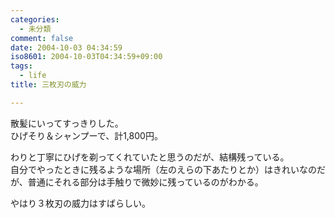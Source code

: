 ```yaml
---
categories:
  - 未分類
comment: false
date: 2004-10-03 04:34:59
iso8601: 2004-10-03T04:34:59+09:00
tags:
  - life
title: 三枚刃の威力

---
```


<div class="entry-body">
  <p>散髪にいってすっきりした。<br />
    ひげそり＆シャンプーで、計1,800円。</p>

  <p>わりと丁寧にひげを剃ってくれていたと思うのだが、結構残っている。<br />
    自分でやったときに残るような場所（左のえらの下あたりとか）はきれいなのだが、普通にそれる部分は手触りで微妙に残っているのがわかる。</p>

  <p>やはり３枚刃の威力はすばらしい。</p>
</div>
